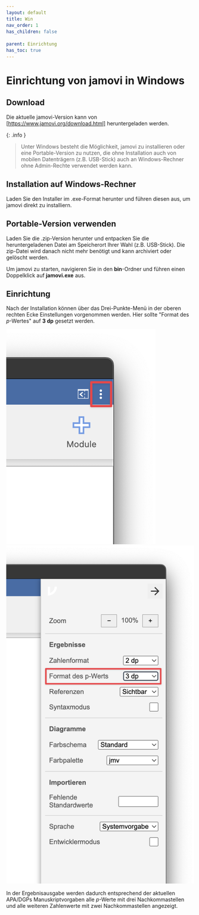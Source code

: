 ```yaml
---
layout: default
title: Win
nav_order: 1
has_children: false

parent: Einrichtung
has_toc: true
---
```

# Einrichtung von jamovi in Windows
## Download
Die aktuelle jamovi-Version kann von [https://www.jamovi.org/download.html] heruntergeladen werden.

{: .info }
> Unter Windows besteht die Möglichkeit, jamovi zu installieren oder eine Portable-Version zu nutzen, die ohne Installation auch von mobilen Datenträgern (z.B. USB-Stick) auch an Windows-Rechner ohne Admin-Rechte verwendet werden kann.

## Installation auf Windows-Rechner
Laden Sie den Installer im .exe-Format herunter und führen diesen aus, um jamovi direkt zu installiern.

## Portable-Version verwenden
Laden Sie die .zip-Version herunter und entpacken Sie die heruntergeladenen Datei am Speicherort Ihrer Wahl (z.B. USB-Stick). Die zip-Datei wird danach nicht mehr benötigt und kann archiviert oder gelöscht werden.

Um jamovi zu starten, navigieren Sie in den **bin**-Ordner und führen einen Doppelklick auf **jamovi.exe** aus.

## Einrichtung
Nach der Installation können über das Drei-Punkte-Menü in der oberen rechten Ecke Einstellungen vorgenommen werden.
Hier sollte "Format des _p_-Wertes" auf **3 dp** gesetzt werden.

<a href="./pics/02_02_02.png" target="_blank">
  <img src="./pics/02_02_02.png"/>
</a>

<a href="./pics/02_02_03.png" target="_blank">
  <img src="./pics/02_02_03.png"/>
</a>

In der Ergebnisausgabe werden dadurch entsprechend der aktuellen APA/DGPs Manuskriptvorgaben alle _p_-Werte mit drei Nachkommastellen und alle weiteren Zahlenwerte mit zwei Nachkommastellen angezeigt.


[https://www.jamovi.org/download.html]: https://www.jamovi.org/download.html
